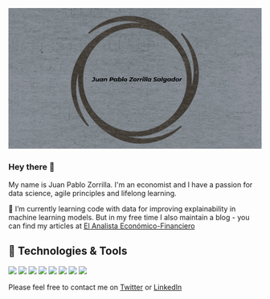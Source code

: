 ![Header](https://github.com/jpzorrilla/jpzorrilla/blob/main/Grey_B.png "Header")

### Hey there 👋

My name is Juan Pablo Zorrilla. I'm an economist and I have a passion for data science, agile principles and lifelong learning.

🌱 I’m currently learning code with data for improving explainability in machine learning models. But in my free time I also maintain a blog - you can find my articles at [El Analista Económico-Financiero](https://elanalistaeconomicofinanciero.blogspot.com/)

## 🔧 Technologies & Tools

![](https://img.shields.io/badge/Code-Python-informational?style=flat&logo=Python&logoColor=white&color=blue)
![](https://img.shields.io/badge/Code-R-informational?style=flat&logo=R&logoColor=white&color=blue)
![](https://img.shields.io/badge/Language-SQL-informational?style=flat&logo=SQL&logoColor=white&color=blue)
![](https://img.shields.io/badge/Tool-mysql-informational?style=flat&logo=mysql&logoColor=white&color=blue)
![](https://img.shields.io/badge/Library-Scikit--learn-informational?style=flat&logo=Scikit--learn&logoColor=white&color=blue)
![](https://img.shields.io/badge/Library-TensorFlow-informational?style=flat&logo=TensorFlow&logoColor=white&color=blue)
![](https://img.shields.io/badge/Tool-Tableau-informational?style=flat&logo=Tableau&logoColor=white&color=blue)
![](https://img.shields.io/badge/Editor-VSCode-informational?style=flat&logo=visual-studio-code&logoColor=white&color=blue)

Please feel free to contact me on [Twitter](https://twitter.com/jp_economics) or [LinkedIn](https://www.linkedin.com/in/juan-pablo-zorrilla-salgador-7806784b/)
